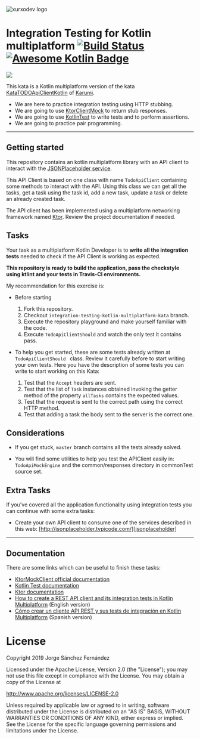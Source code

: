 ![xurxodev logo][xurxodevlogo] 
# Integration Testing for Kotlin multiplatform [![Build Status](https://travis-ci.org/xurxodev/integration-testing-kotlin-multiplatform-kata.svg?branch=master)](https://travis-ci.org/xurxodev/integration-testing-kotlin-multiplatform-kata) [![Awesome Kotlin Badge](https://kotlin.link/awesome-kotlin.svg)](https://github.com/KotlinBy/awesome-kotlin#examples-back-)

![](http://xurxodev.com/content/images/2019/02/Kotlin-multiplatform-library.png)

This kata is a Kotlin multiplatform version of the kata [KataTODOApiClientKotlin][KataTODOApiClientKotlin] of [Karumi][karumi].

- We are here to practice integration testing using HTTP stubbing. 
- We are going to use [KtorClientMock][ktorclientmock] to return stub responses.
- We are going to use [KotlinTest][kotlintest] to write tests and to perform assertions.
- We are going to practice pair programming.

---

## Getting started

This repository contains an kotlin multiplatform library with an API client to interact with the [JSONPlaceholder service](http://jsonplaceholder.typicode.com).

This API Client is based on one class with name ``TodoApiClient`` containing some methods to interact with the API. Using this class we can get all the tasks, get a task using the task id, add a new task, update a task or delete an already created task.

The API client has been implemented using a multiplatform networking framework named [Ktor][ktor]. Review the project documentation if needed.

## Tasks

Your task as a multiplatform Kotlin Developer is to **write all the integration tests** needed to check if the API Client is working as expected.

**This repository is ready to build the application, pass the checkstyle using ktlint and your tests in Travis-CI environments.**

My recommendation for this exercise is:

  * Before starting
    1. Fork this repository.
    2. Checkout `integration-testing-kotlin-multiplatform-kata` branch.
    3. Execute the repository playground and make yourself familiar with the code.
    4. Execute `TodoApiClientShould` and watch the only test it contains pass.

  * To help you get started, these are some tests already written at `TodoApiClientShould ` class. Review it carefully before to start writing your own tests. Here you have the description of some tests you can write to start working on this Kata:
	1. Test that the ``Accept`` headers are sent.
    2. Test that the list of ``Task`` instances obtained invoking the getter method of the property ``allTasks``  contains the expected values.
    3. Test that the request is sent to the correct path using the correct HTTP method.
    4. Test that adding a task the body sent to the server is the correct one.

## Considerations

* If you get stuck, `master` branch contains all the tests already solved.

* You will find some utilities to help you test the APIClient easily in:
  ``TodoApiMockEngine`` and the common/responses directory in commonTest source set.

## Extra Tasks

If you've covered all the application functionality using integration tests you can continue with some extra tasks: 

* Create your own API client to consume one of the services described in this web: [http://jsonplaceholder.typicode.com/][jsonplaceholder]

---

## Documentation

There are some links which can be useful to finish these tasks:

* [KtorMockClient official documentation][ktorclientmock]
* [Kotlin Test documentation][kotlintest]
* [Ktor documentation][ktor]
* [How to create a REST API client and its integration tests in Kotlin Multiplatform][how-to-create-a-rest-api-client-and-its-integration-tests-in-kotlin-multiplatform] (English version)
* [Cómo crear un cliente API REST y sus tests de integración en Kotlin Multiplatform][cliente-api-rest-y-test-de-integracion-en-kotlin-multiplatform] (Spanish version)

# License

Copyright 2019 Jorge Sánchez Fernández

Licensed under the Apache License, Version 2.0 (the "License");
you may not use this file except in compliance with the License.
You may obtain a copy of the License at

  http://www.apache.org/licenses/LICENSE-2.0

Unless required by applicable law or agreed to in writing, software
distributed under the License is distributed on an "AS IS" BASIS,
WITHOUT WARRANTIES OR CONDITIONS OF ANY KIND, either express or implied.
See the License for the specific language governing permissions and
limitations under the License.

[xurxodevlogo]: http://xurxodev.com/content/images/2017/04/xurxodev-readme.png
[ktorclientmock]: https://ktor.io/clients/http-client/testing.html
[kotlintest]: https://kotlinlang.org/api/latest/kotlin.test/index.html
[jsonplaceholder]: http://jsonplaceholder.typicode.com/
[cliente-api-rest-y-test-de-integracion-en-kotlin-multiplatform]: http://xurxodev.com/cliente-api-rest-y-test-de-integracion-en-kotlin-multiplatform
[how-to-create-a-rest-api-client-and-its-integration-tests-in-kotlin-multiplatform]: https://medium.com/@xurxodev/how-to-create-a-rest-api-client-and-its-integration-tests-in-kotlin-multiplatform-d76c9a1be348
[ktor]: https://ktor.io/
[KataTODOApiClientKotlin]: https://github.com/Karumi/KataTODOApiClientKotlin
[karumi]: https://github.com/Karumi
